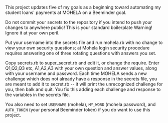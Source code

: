 This project updates five of my goals as a beginning toward automating
my student loans' payments at MOHELA on a Beeminder goal.

Do not commit your secrets to the repository if you intend to push your
changes to anywhere public! This is your standard boilerplate Warning!
Ignore it at your own peril.

Put your username into the secrets file and run mohela.rb with no change
to view your own security questions; at Mohela login security procedure
requires answering one of three rotating questions with answers you set.

Copy secrets.rb to super_secret.rb and edit it, or change the require.
Enter Q1,Q2,Q3 etc, A1,A2,A3 with your own question and answer values,
along with your username and password. Each time MOHELA sends a new
challenge which does not already have a response in the secrets file,
you are meant to add it to secret.rb -- it will print the unrecognized
challenge for you, then balk and quit. You fix this adding each challenge
and response to the variables in the secrets file.

You also need to set `USERNAME` (mohela), `MY_WORD` (mohela password),
and `AUTH_TOKEN` (your personal Beeminder token) if you do want to use
this project.
